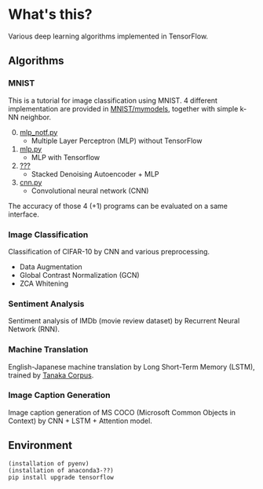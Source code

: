 # What's this?
Various deep learning algorithms implemented in TensorFlow.

## Algorithms
### MNIST
This is a tutorial for image classification using MNIST.
4 different implementation are provided in [MNIST/mymodels](https://github.com/MitsukiUsui/deep/tree/master/mnist/mymodels), together with simple k-NN neighbor.

0. [mlp_notf.py](https://github.com/MitsukiUsui/deep/tree/master/mnist/mymodels/mlp_notf.py)
    * Multiple Layer Perceptron (MLP) without TensorFlow
0. [mlp.py](https://github.com/MitsukiUsui/deep/tree/master/mnist/mymodels/mlp.py)
    * MLP with Tensorflow
0. [???]()
    * Stacked Denoising Autoencoder + MLP
0. [cnn.py](https://github.com/MitsukiUsui/deep/tree/master/mnist/mymodels/cnn.py)
    * Convolutional neural network (CNN)

The accuracy of those 4 (+1) programs can be evaluated on a same interface. 

### Image Classification
Classification of CIFAR-10 by CNN and various preprocessing.

* Data Augmentation
* Global Contrast Normalization (GCN)
* ZCA Whitening

### Sentiment Analysis
Sentiment analysis of IMDb (movie review dataset) by Recurrent Neural Network (RNN).

### Machine Translation
English-Japanese machine translation by Long Short-Term Memory (LSTM), trained by [Tanaka Corpus](https://github.com/odashi/small_parallel_enja).

### Image Caption Generation
Image caption generation of MS COCO (Microsoft Common Objects in Context) by CNN + LSTM + Attention model.

## Environment
```
(installation of pyenv)
(installation of anaconda3-??)
pip install upgrade tensorflow
```
